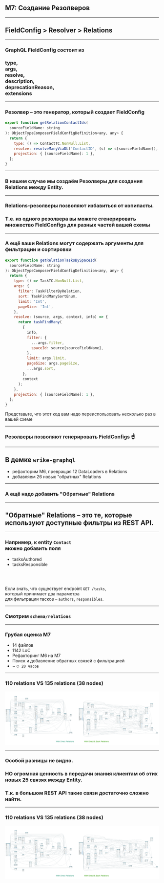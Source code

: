 ## M7: Создание Резолверов

-----

## FieldConfig > Resolver > Relations

-----

### GraphQL FieldConfig состоит из <!-- .element: class="orange" -->

### type, <br/>args, <br/>resolve, <br/><span class="gray">description, <br/>deprecationReason,<br/> extensions</span>

-----

### Резолвер – это генератор, который создает FieldConfig

```js
export function getRelationContactIds(
  sourceFieldName: string
): ObjectTypeComposerFieldConfigDefinition<any, any> {
  return {
    type: () => ContactTC.NonNull.List,
    resolve: resolveManyViaDL('ContactID', (s) => s[sourceFieldName]),
    projection: { [sourceFieldName]: 1 },
  };
}

```

-----

### В нашем случае мы создаём Резолверы для создания Relations между Entity.

-----

### Relations-резолверы позволяют избавиться от копипасты.

### Т.е. из одного резолвера вы можете сгенерировать множество FieldConfigs для разных частей вашей схемы <!-- .element: class="fragment green" -->

-----

### А ещё ваши Relations могут содержать аргументы для фильтрации и сортировки

```js
export function getRelationTasksBySpaceId(
  sourceFieldName: string
): ObjectTypeComposerFieldConfigDefinition<any, any> {
  return {
    type: () => TaskTC.NonNull.List,
    args: {
      filter: TaskFilterByRelation,
      sort: TaskFindManySortEnum,
      limit: 'Int',
      pageSize: 'Int',
    },
    resolve: (source, args, context, info) => {
      return taskFindMany(
        {
          info,
          filter: {
            ...args.filter,
            spaceId: source[sourceFieldName],
          },
          limit: args.limit,
          pageSize: args.pageSize,
          ...args.sort,
        },
        context
      );
    },
    projection: { [sourceFieldName]: 1 },
  };
}

```

Представьте, что этот код вам надо переиспользовать несколько раз в вашей схеме <!-- .element: class="fragment red" -->

-----

### Резолверы позволяют генерировать FieldConfigs ☝️

-----

## В демке `wrike-graphql` <!-- .element: class="orange" -->

- рефакторим M6, превращая 12 DataLoaders в Relations <!-- .element: class="fragment" -->
- добавляем 26 новых "обратных" Relations <!-- .element: class="fragment" -->

-----

### А ещё надо добавить <span class="red">"Обратные" Relations</span>

-----

## "Обратные" Relations – это те, которые используют доступные фильтры из REST API.

-----

### Например, к entity `Contact` <br/>можно добавить поля

- tasksAuthored
- tasksResponsible

<br/><br/>

<span class="fragment">Если знать, что существует endpoint `GET /tasks`, <br/>который принимает два параметра <br/>для фильтрации тасков – `authors`, `responsibles`.</span>

-----

### Смотрим `schema/relations`

-----

### Грубая оценка M7

- 14 файлов
- 1142 LoC
- Рефакторинг M6 на M7
- Поиск и добавление обратных связей с фильтрацией
- ~ `⏱ 20 часов`

-----

### 110 relations VS 135 relations (38 nodes)

![direct_and_back_relations](./direct_and_back_relations.png) <!-- .element: style="max-width: 1100px;" class="plain" -->

-----

### Особой разницы не видно. <!-- .element: class="orange" -->

### НО огромная ценность в передачи знания клиентам об этих новых 25 связях между Entity. <!-- .element: class="green" -->

### Т.к. в большом REST API такие связи достаточно сложно найти.

-----

### 110 relations VS 135 relations (38 nodes)

![direct_and_back_relations](./direct_and_back_relations.png) <!-- .element: style="max-width: 1100px; filter: saturate(500);" class="plain" -->
